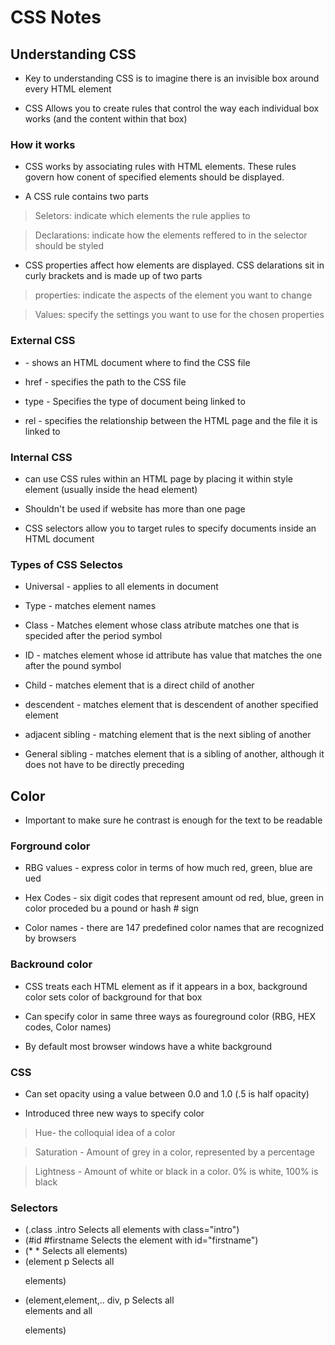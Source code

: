 # CSS Notes

## Understanding CSS
- Key to understanding CSS is to imagine there is an invisible box around every HTML element

- CSS Allows you to create rules that control the way each individual box works (and the content within that box)

### How it works
- CSS works by associating rules with HTML elements. These rules govern how conent of specified elements should be displayed. 

- A CSS rule contains two parts
> Seletors: indicate which elements the rule applies to

> Declarations: indicate how the elements reffered to in the selector should be styled

- CSS properties affect how elements are displayed. CSS delarations sit in curly brackets and is made up of two parts
> properties: indicate the aspects of the element you want to change

> Values: specify the settings you want to use for the chosen properties



### External CSS
- <link> - shows an HTML document where to find the CSS file

- href - specifies the path to the CSS file

- type - Specifies the type of document being linked to

- rel - specifies the relationship between the HTML page and the file it is linked to

### Internal CSS
- <stle> can use CSS rules within an HTML page by placing it within style element (usually inside the head element)

- Shouldn't be used if website has more than one page

- CSS selectors allow you to target rules to specify documents inside an HTML document

### Types of CSS Selectos
- Universal - applies to all elements in document

- Type - matches element names

- Class - Matches element whose class atribute matches one that is specided after the period symbol

- ID - matches element whose id attribute has value that matches the one after the pound symbol

- Child - matches element that is a direct child of another

- descendent - matches element that is descendent of another specified element

- adjacent sibling - matching element that is the next sibling of another

- General sibling - matches element that is a sibling of another, although it does not have to be directly preceding

## Color
- Important to make sure he contrast is enough for the text to be readable

### Forground color
- RBG values - express color in terms of how much red, green, blue are ued

- Hex Codes - six digit codes that represent amount od red, blue, green in color proceded bu a pound or hash # sign

- Color names - there are 147 predefined color names that are recognized by browsers

### Backround color
- CSS treats each HTML element as if it appears in a box, background color sets color of background for that box

- Can specify color in same three ways as foureground color (RBG, HEX codes, Color names)

- By default most browser windows have a white background

### CSS
- Can set opacity using a value between 0.0 and 1.0 (.5 is half opacity)

- Introduced three new ways to specify color
> Hue- the colloquial idea of a color

> Saturation - Amount of grey in a color, represented by a percentage

> Lightness - Amount of white or black in a color. 0% is white, 100% is black


### Selectors

- (.class	.intro	Selects all elements with class="intro")
- (#id	#firstname	Selects the element with id="firstname")
- (*	*	Selects all elements)
- (element	p	Selects all <p> elements)
- (element,element,..	div, p	Selects all <div> elements and all <p> elements)
